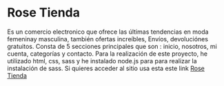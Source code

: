 # Rose Tienda
Es un comercio electronico que ofrece las últimas tendencias en moda femeninay masculina, también ofertas increíbles, Envíos, devoluciónes gratuitos.
Consta de 5 secciones principales que son : inicio, nosotros, mi cuenta, categorías y contacto. Para la realización de este proyecto, he utilizado html, 
css, sass y he instalado node.js para para realizar la instalación de sass.
Si quieres acceder al sitio usa esta este link [Rose Tienda](https://dindy86.github.io/proyectofinal-coderhouse/) 
